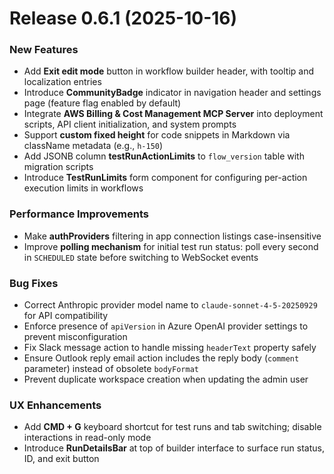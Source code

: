 # Release 0.6.1 (2025-10-16)

### New Features
- Add **Exit edit mode** button in workflow builder header, with tooltip and localization entries
- Introduce **CommunityBadge** indicator in navigation header and settings page (feature flag enabled by default)
- Integrate **AWS Billing & Cost Management MCP Server** into deployment scripts, API client initialization, and system prompts
- Support **custom fixed height** for code snippets in Markdown via className metadata (e.g., `h-150`)
- Add JSONB column **testRunActionLimits** to `flow_version` table with migration scripts
- Introduce **TestRunLimits** form component for configuring per-action execution limits in workflows

### Performance Improvements
- Make **authProviders** filtering in app connection listings case-insensitive
- Improve **polling mechanism** for initial test run status: poll every second in `SCHEDULED` state before switching to WebSocket events

### Bug Fixes
- Correct Anthropic provider model name to `claude-sonnet-4-5-20250929` for API compatibility
- Enforce presence of `apiVersion` in Azure OpenAI provider settings to prevent misconfiguration
- Fix Slack message action to handle missing `headerText` property safely
- Ensure Outlook reply email action includes the reply body (`comment` parameter) instead of obsolete `bodyFormat`
- Prevent duplicate workspace creation when updating the admin user

### UX Enhancements
- Add **CMD + G** keyboard shortcut for test runs and tab switching; disable interactions in read-only mode
- Introduce **RunDetailsBar** at top of builder interface to surface run status, ID, and exit button